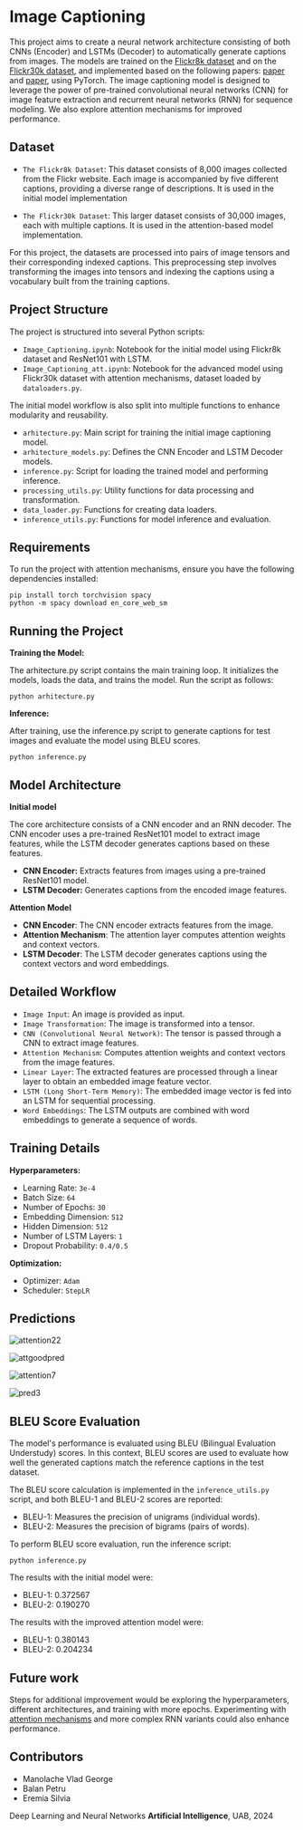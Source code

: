 # Image Captioning
This project aims to create a neural network architecture consisting of both CNNs (Encoder) and LSTMs (Decoder) to automatically generate captions from images. The models are trained on the [Flickr8k dataset](https://www.kaggle.com/datasets/adityajn105/flickr8k) and on the [Flickr30k dataset](https://www.kaggle.com/datasets/hsankesara/flickr-image-dataset), and implemented based on the following papers: [paper](https://arxiv.org/pdf/1411.4555) and [paper](https://arxiv.org/pdf/1502.03044), using PyTorch. The image captioning model is designed to leverage the power of pre-trained convolutional neural networks (CNN) for image feature extraction and recurrent neural networks (RNN) for sequence modeling. We also explore attention mechanisms for improved performance.

## Dataset
- `The Flickr8k Dataset`: This dataset consists of 8,000 images collected from the Flickr website. Each image is accompanied by five different captions, providing a diverse range of descriptions. It is used in the initial model implementation

- `The Flickr30k Dataset`: This larger dataset consists of 30,000 images, each with multiple captions. It is used in the attention-based model implementation.

For this project, the datasets are processed into pairs of image tensors and their corresponding indexed captions. This preprocessing step involves transforming the images into tensors and indexing the captions using a vocabulary built from the training captions.

## Project Structure
The project is structured into several Python scripts:

- `Image_Captioning.ipynb`: Notebook for the initial model using Flickr8k dataset and ResNet101 with LSTM.
- `Image_Captioning_att.ipynb`: Notebook for the advanced model using Flickr30k dataset with attention mechanisms, dataset loaded by `dataloaders.py`.

The initial model workflow is also split into multiple functions to enhance modularity and reusability.
- `arhitecture.py`: Main script for training the initial image captioning model.
- `arhitecture_models.py`: Defines the CNN Encoder and LSTM Decoder models.
- `inference.py`: Script for loading the trained model and performing inference.
- `processing_utils.py`: Utility functions for data processing and transformation.
- `data_loader.py`: Functions for creating data loaders.
- `inference_utils.py`: Functions for model inference and evaluation.

## Requirements
  To run the project with attention mechanisms, ensure you have the following dependencies installed:
  ```
  pip install torch torchvision spacy
  python -m spacy download en_core_web_sm
  ```
  
## Running the Project
**Training the Model:**

The arhitecture.py script contains the main training loop. It initializes the models, loads the data, and trains the model. Run the script as follows:
```
python arhitecture.py
```

**Inference:**

After training, use the inference.py script to generate captions for test images and evaluate the model using BLEU scores.
```
python inference.py
```

## Model Architecture
**Initial model**

The core architecture consists of a CNN encoder and an RNN decoder. The CNN encoder uses a pre-trained ResNet101 model to extract image features, while the LSTM decoder generates captions based on these features.

- **CNN Encoder:** Extracts features from images using a pre-trained ResNet101 model.
- **LSTM Decoder:** Generates captions from the encoded image features.

**Attention Model**

- **CNN Encoder**: The CNN encoder extracts features from the image.
- **Attention Mechanism**: The attention layer computes attention weights and context vectors.
- **LSTM Decoder**: The LSTM decoder generates captions using the context vectors and word embeddings.


## Detailed Workflow

- `Image Input`: An image is provided as input.
- `Image Transformation`: The image is transformed into a tensor.
- `CNN (Convolutional Neural Network)`: The tensor is passed through a CNN to extract image features.
- `Attention Mechanism`: Computes attention weights and context vectors from the image features.
- `Linear Layer`: The extracted features are processed through a linear layer to obtain an embedded image feature vector.
- `LSTM (Long Short-Term Memory)`: The embedded image vector is fed into an LSTM for sequential processing.
- `Word Embeddings`: The LSTM outputs are combined with word embeddings to generate a sequence of words.

## Training Details
**Hyperparameters:**

- Learning Rate: `3e-4`
- Batch Size: `64`
- Number of Epochs: `30`
- Embedding Dimension: `512`
- Hidden Dimension: `512`
- Number of LSTM Layers: `1`
- Dropout Probability: `0.4/0.5`

**Optimization:**

- Optimizer: `Adam`
- Scheduler: `StepLR`

## Predictions

![attention22](https://github.com/vladgeorge18/Image-Captioning/assets/116036453/a44265d8-d7f4-4407-93b5-0992eab1c511)

![attgoodpred](https://github.com/vladgeorge18/Image-Captioning/assets/116036453/dedb8856-49b6-412b-ae41-18260ba7751f)

![attention7](https://github.com/vladgeorge18/Image-Captioning/assets/116036453/1b568db5-9b25-4b27-a788-99d793fdad07)

![pred3](https://github.com/vladgeorge18/Image-Captioning/assets/116036453/3552231a-45fe-4b90-92ff-17d08a623dc9)


## BLEU Score Evaluation
The model's performance is evaluated using BLEU (Bilingual Evaluation Understudy) scores. In this context, BLEU scores are used to evaluate how well the generated captions match the reference captions in the test dataset.

The BLEU score calculation is implemented in the `inference_utils.py` script, and both BLEU-1 and BLEU-2 scores are reported:

- BLEU-1: Measures the precision of unigrams (individual words).
- BLEU-2: Measures the precision of bigrams (pairs of words).

To perform BLEU score evaluation, run the inference script:
```
python inference.py
```

The results with the initial model were:
- BLEU-1: 0.372567
- BLEU-2: 0.190270

The results with the improved attention model were:
- BLEU-1: 0.380143
- BLEU-2: 0.204234

## Future work
Steps for additional improvement would be exploring the hyperparameters, different architectures, and training with more epochs. Experimenting with [attention mechanisms](https://arxiv.org/pdf/1502.03044) and more complex RNN variants could also enhance performance.

## Contributors
- Manolache Vlad George
- Balan Petru
- Eremia Silvia

Deep Learning and Neural Networks
__Artificial Intelligence__, UAB, 2024
